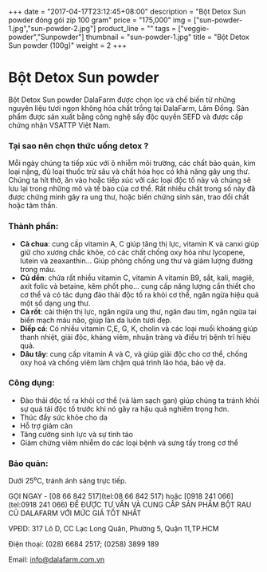 +++
date = "2017-04-17T23:12:45+08:00"
description = "Bột Detox Sun powder đóng gói zip 100 gram"
price = "175,000"
img = ["sun-powder-1.jpg","sun-powder-2.jpg"]
product_line = ""
tags = ["veggie-powder","Sunpowder"]
thumbnail = "sun-powder-1.jpg"
title = "Bột Detox Sun powder (100g)"
weight = 2
+++

# Bột Detox Sun powder

Bột Detox Sun powder DalaFarm được chọn lọc và chế biến từ những nguyên liệu 
tươi ngon không hóa chất trồng tại DalaFarm, Lâm Đồng. Sản phẩm được 
sản xuất bằng công nghệ sấy độc quyền SEFD và được cấp chứng nhận 
VSATTP Việt Nam.


### Tại sao nên chọn thức uống detox ?
Mỗi ngày chúng ta tiếp xúc với ô nhiễm môi trường,  các chất bảo quản, kim loại nặng, đủ loại thuốc trừ sâu  và chất hóa học có khả năng gây ung thư.   Chúng ta hít thở, ăn vào hoặc tiếp xúc với các loại độc  tố này và chúng sẽ lưu lại trong những mô và tế bào  của cơ thể. Rất nhiều chất trong số này đã được chứng minh gây  ra ung thư, hoặc biến chứng sinh sản, trao đổi chất hoặc tâm thần. 

### Thành phần: 
* **Cà chua**: cung cấp vitamin A, C giúp tăng thị lực, vitamin K và canxi giúp giữ cho xương chắc khỏe, có các chất chống  oxy hóa như lycopene, lutein và zeaxanthin... Giúp phòng  chống ung thư và giảm lượng đường trong máu.
* **Củ dền**: chứa rất nhiều vitamin C, vitamin A vitamin B9,  sắt, kali, magiê, axit folic và betaine, kẽm phốt pho...  cung cấp năng lượng cần thiết cho cơ thể và có tác dụng  đào thải độc tố ra khỏi cơ thể, ngăn ngừa hiệu quả một  số dạng ung thư.
* **Cà rốt**: cải thiện thị lực, ngăn ngừa ung thư, ngăn đau tim, ngăn ngừa tai biến mạch máu não, giúp làn da luôn tươi đẹp.
* **Diếp cá**: Có nhiều vitamin C,E, G, K, cholin và các loại muối  khoáng giúp thanh nhiệt, giải độc, kháng viêm, nhuận tràng và điều trị bệnh trĩ hiệu quả.
* **Dâu tây**: cung cấp vitamin A và C, và giúp giải độc cho  cơ thể, chống oxy hoá và chống viêm làm chậm quá trình  lão hóa, bảo vệ da.

### Công dụng: 
* Đào thải độc tố ra khỏi cơ thể (và làm sạch gan) giúp chúng ta tránh khỏi sự quá tải độc tố trước khi nó  gây ra hậu quả nghiêm trọng hơn.
* Thúc đẩy sức khỏe cho da
* Hỗ trợ giảm cân
* Tăng cường sinh lực và sự tỉnh táo
* Giảm chứng viêm nhiễm do các loại bệnh và sưng tấy trong cơ thể

### Bảo quản: 
Dưới 25⁰C, tránh ánh sáng trực tiếp.


GỌI NGAY -  [08 66 842 517](tel:08 66 842 517) hoặc [0918 241 066](tel:0918 241 066)
ĐỂ ĐƯỢC TƯ VẤN VÀ CUNG CẤP SẢN PHẨM 
BỘT RAU CỦ DALAFARM VỚI MỨC GIÁ TỐT NHẤT

VPĐD: 317 Lô D, CC Lạc Long Quân, Phường 5, 
Quận 11,TP.HCM

Điện thoại: (028) 6684 2517; (0258) 3899 189

Email: [info@dalafarm.com.vn](mailto:info@dalafarm.com.vn)